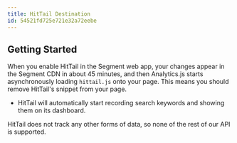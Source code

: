 ```yaml
---
title: HitTail Destination
id: 54521fd725e721e32a72eebe
---
```

## Getting Started

When you enable HitTail in the Segment web app, your changes appear in the Segment CDN in about 45 minutes, and then Analytics.js starts asynchronously loading `hittail.js` onto your page. This means you should remove HitTail's snippet from your page.
- HitTail will automatically start recording search keywords and showing them on its dashboard.

HitTail does not track any other forms of data, so none of the rest of our API is supported.
